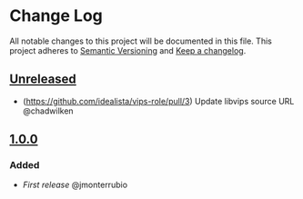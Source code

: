 # Change Log
All notable changes to this project will be documented in this file.
This project adheres to [Semantic Versioning](http://semver.org/) and [Keep a changelog](https://github.com/olivierlacan/keep-a-changelog).

## [Unreleased](https://github.com/idealista/vips-role/tree/develop)
- (https://github.com/idealista/vips-role/pull/3) Update libvips source URL @chadwilken

## [1.0.0](https://github.com/idealista/vips-role/tree/1.0.0)
### Added
- *First release* @jmonterrubio
